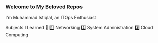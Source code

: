 ### Welcome to My Beloved Repos
I'm Muhammad Istiqlal, an ITOps Enthusiast

Subjects I Learned 📖
1️⃣ Networking
2️⃣ System Administration
3️⃣ Cloud Computing
